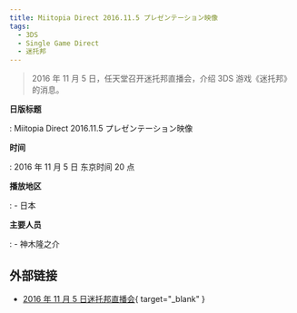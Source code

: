 ```yaml
---
title: Miitopia Direct 2016.11.5 プレゼンテーション映像
tags:
  - 3DS
  - Single Game Direct
  - 迷托邦
---
```


> 2016 年 11 月 5 日，任天堂召开迷托邦直播会，介绍 3DS 游戏《迷托邦》的消息。

**日版标题**

:   Miitopia Direct 2016.11.5 プレゼンテーション映像

**时间**

:   2016 年 11 月 5 日 东京时间 20 点

**播放地区**

:   - 日本

**主要人员**

:   - 神木隆之介

## 外部链接

- [2016 年 11 月 5 日迷托邦直播会](https://www.bilibili.com/video/BV1fK411p7fS/){ target="_blank" }
